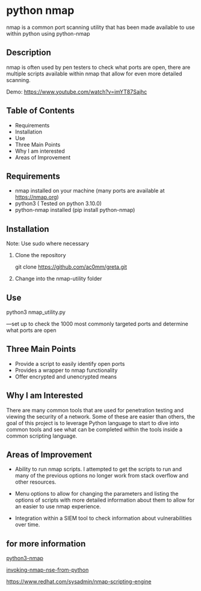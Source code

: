 # python nmap

nmap is a common port scanning utility that has been made available to use within python using python-nmap

## Description

nmap is often used by pen testers to check what ports are open, there are multiple scripts available within nmap that allow for even more detailed scanning.

Demo: https://www.youtube.com/watch?v=imYT87Sajhc

## Table of Contents

  - Requirements
  - Installation
  - Use
  - Three Main Points
  - Why I am interested
  - Areas of Improvement

## Requirements
  - nmap installed on your machine (many ports are available at https://nmap.org)
  - python3 ( Tested on python 3.10.0)
  - python-nmap installed (pip install python-nmap)

## Installation

Note: Use sudo where necessary

1. Clone the repository

   git clone https://github.com/ac0mm/greta.git

2. Change into the nmap-utility folder

          

## Use

  python3 nmap_utility.py

—set up to check the 1000 most commonly targeted ports and determine what ports are open

## Three Main Points
  - Provide a script to easily identify open ports
  - Provides a wrapper to nmap functionality
  - Offer encrypted and unencrypted means

## Why I am Interested

There are many common tools that are used for penetration testing and viewing the security of a network. Some of these are easier than others, the goal of this project is to leverage Python language to start to dive into common tools and see what can be completed within the tools inside a common scripting language.

## Areas of Improvement

- Ability to run nmap scripts. I attempted to get the scripts to run and many of the previous options no longer work from stack overflow and other resources.

- Menu options to allow for changing the parameters and listing the options of scripts with more detailed information about them to allow for an easier to use nmap experience.

- Integration within a SIEM tool to check information about vulnerabilities over time.

## for more information
[python3-nmap](https://pypi.org/project/python3-nmap/)

[invoking-nmap-nse-from-python](https://stackoverflow.com/questions/4273489/invoking-nmap-nse-from-python)

https://www.redhat.com/sysadmin/nmap-scripting-engine
